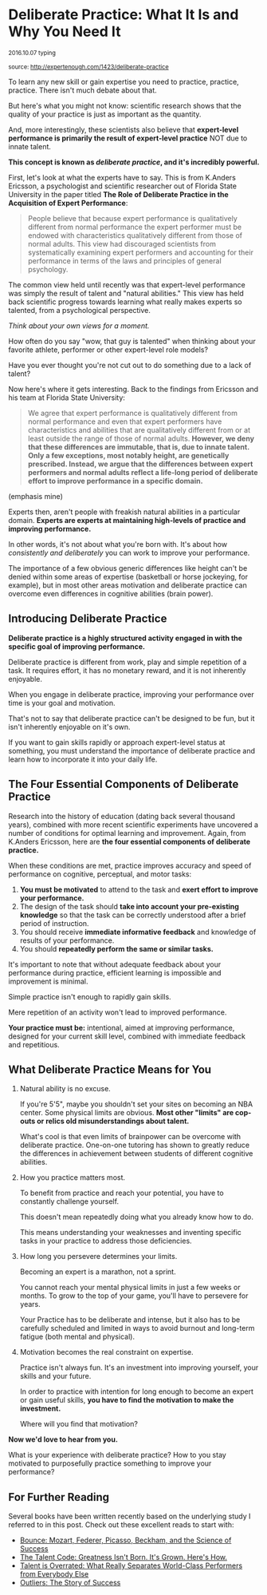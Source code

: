 # Deliberate Practice: What It Is and Why You Need It

<sup>2016.10.07 typing</sup> 

<sup>source: http://expertenough.com/1423/deliberate-practice </sup>

To learn any new skill or gain expertise you need to practice, practice, practice. There isn't much debate about that. 

But here's what you might not know: scientific research shows that the quality of your practice is just as important as the quantity.

And, more interestingly, these scientists also believe that **expert-level performance is primarily the result of expert-level practice** NOT due to innate talent.

**This concept is known as *deliberate practice*, and it's incredibly powerful.**

First, let's look at what the experts have to say. This is from K.Anders Ericsson, a psychologist and scientific researcher out of Florida State University in the paper titled **The Role of Deliberate Practice in the Acquisition of Expert Performance**:

>People believe that because expert performance is qualitatively different from normal performance the expert performer must be endowed with characteristics qualitatively different from those of normal adults. This view had discouraged scientists from systematically examining expert performers and accounting for their performance in terms of the laws and principles of general psychology.

The common view held until recently was that expert-level performance was simply the result of talent and "natural abilities." This view has held back scientific progress towards learning what really makes experts so talented, from a psychological perspective.

*Think about your own views for a moment.*

How often do you say "wow, that guy is talented" when thinking about your favorite athlete, performer or other expert-level role models?

Have you ever thought you're not cut out to do something due to a lack of talent?

Now here's where it gets interesting. Back to the findings from Ericsson and his team at Florida State University:

>We agree that expert performance is qualitatively different from normal performance and even that expert performers have characteristics and abilities that are qualitatively different from or at least outside the range of those of normal adults. **However, we deny that these differences are immutable, that is, due to innate talent. Only a few exceptions, most notably height, are genetically prescribed. Instead, we argue that the differences between expert performers and normal adults reflect a life-long period of deliberate effort to improve performance in a specific domain.**

(emphasis mine)

Experts then, aren't people with freakish natural abilities in a particular domain. **Experts are experts at maintaining high-levels of practice and improving performance.**

In other words, it's not about what you're born with. It's about how *consistently and deliberately* you can work to improve your performance.

The importance of a few obvious generic differences like height can't be denied within some areas of expertise (basketball or horse jockeying, for example), but in most other areas motivation and deliberate practice can overcome even differences in cognitive abilities (brain power).    

## Introducing Deliberate Practice

**Deliberate practice is a highly structured activity engaged in with the specific goal of improving performance.**

Deliberate practice is different from work, play and simple repetition of a task. It requires effort, it has no monetary reward, and it is not inherently enjoyable.

When you engage in deliberate practice, improving your performance over time is your goal and motivation.

That's not to say that deliberate practice can't be designed to be fun, but it isn't inherently enjoyable on it's own.

If you want to gain skills rapidly or approach expert-level status at something, you must understand the importance of deliberate practice and learn how to incorporate it into your daily life.

## The Four Essential Components of Deliberate Practice

Research into the history of education (dating back several thousand years), combined with more recent scientific experiments have uncovered a number of conditions for optimal learning and improvement. Again, from K.Anders Ericsson, here are **the four essential components of deliberate practice.**

When these conditions are met, practice improves accuracy and speed of performance on cognitive, perceptual, and motor tasks:

1. **You must be motivated** to attend to the task and **exert effort to improve your performance.**
2. The design of the task should **take into account your pre-existing knowledge** so that the task can be correctly understood after a brief period of instruction.
3. You should receive **immediate informative feedback** and knowledge of results of your performance.
4. You should **repeatedly perform the same or similar tasks.**

It's important to note that without adequate feedback about your performance during practice, efficient learning is impossible and improvement is minimal.  

Simple practice isn't enough to rapidly gain skills.

Mere repetition of an activity won't lead to improved performance.

**Your practice must be:** intentional, aimed at improving performance, designed for your current skill level, combined with immediate feedback and repetitious.

## What Deliberate Practice Means for You

1. Natural ability is no excuse.

   If you're 5'5", maybe you shouldn't set your sites on becoming an NBA center. Some physical limits are obvious. **Most other "limits" are cop-outs or relics old misunderstandings about talent.**

   What's cool is that even limits of brainpower can be overcome with deliberate practice. One-on-one tutoring has shown to greatly reduce the differences in achievement between students of different cognitive abilities.

2. How you practice matters most.

   To benefit from practice and reach your potential, you have to constantly challenge yourself.
   
   This doesn't mean repeatedly doing what you already know how to do.

   This means understanding your weaknesses and inventing specific tasks in your practice to address those deficiencies.

3. How long you persevere determines your limits.

   Becoming an expert is a marathon, not a sprint.

   You cannot reach your mental physical limits in just a few weeks or months. To grow to the top of your game, you'll have to persevere for years.

   Your Practice has to be deliberate and intense, but it also has to be carefully scheduled and limited in ways to avoid burnout and long-term fatigue (both mental and physical).

4. Motivation becomes the real constraint on expertise.

   Practice isn't always fun. It's an investment into improving yourself, your skills and your future.

   In order to practice with intention for long enough to become an expert or gain useful skills, **you have to find the motivation to make the investment.**

   Where will you find that motivation?

**Now we'd love to hear from you.**

What is your experience with deliberate practice? How to you stay motivated to purposefully practice something to improve your performance?    

## For Further Reading

Several books have been written recently based on the underlying study I referred to in this post. Check out these excellent reads to start with:

* [Bounce: Mozart, Federer, Picasso, Beckham, and the Science of Success](http://www.amazon.com/gp/product/0061723762/)
* [The Talent Code: Greatness Isn't Born. It's Grown. Here's How.](http://www.amazon.com/gp/product/055380684X/)
* [Talent is Overrated: What Really Separates World-Class Performers from Everybody Else](http://www.amazon.com/gp/product/1591842948/)
* [Outliers: The Story of Success](http://www.amazon.com/gp/product/0316017930/)